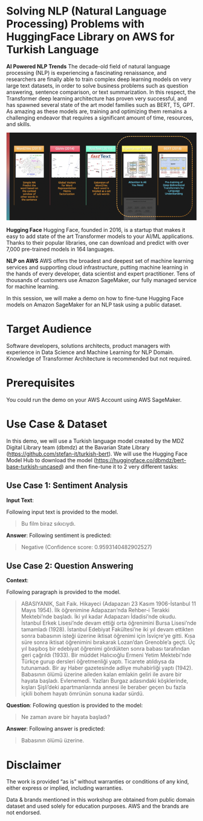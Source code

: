 # Solving NLP (Natural Language Processing) Problems with HuggingFace Library on AWS for Turkish Language


**AI Powered NLP Trends**
The decade-old field of natural language processing (NLP) is experiencing a fascinating renaissance, and researchers are finally able to train complex deep learning models on very large text datasets, in order to solve business problems such as question answering, sentence comparison, or text summarization. In this respect, the Transformer deep learning architecture has proven very successful, and has spawned several state of the art model families such as BERT, T5, GPT. As amazing as these models are, training and optimizing them remains a challenging endeavor that requires a significant amount of time, resources, and skills. 

![NLP](images/nlp-evolution.png "NLP") 


**Hugging Face**
Hugging Face, founded in 2016, is a startup that makes it easy to add state of the art Transformer models to your AI/ML applications. Thanks to their popular libraries, one can download and predict with over 7,000 pre-trained models in 164 languages. 
 
**NLP on AWS**
AWS offers the broadest and deepest set of machine learning services and supporting cloud infrastructure, putting machine learning in the hands of every developer, data scientist and expert practitioner. Tens of thousands of customers use Amazon SageMaker, our fully managed service for machine learning.

In this session, we will make a demo on how to fine-tune Hugging Face models on Amazon SageMaker for an NLP task using a public dataset.

# Target Audience
Software developers, solutions architects, product managers with experience in Data Science and Machine Learning for NLP Domain. Knowledge of Transformer Architecture is recommended but not required.

# Prerequisites

You could run the demo on your AWS Account using AWS SageMaker. 

# Use Case & Dataset
In this demo, we will use a Turkish language model created by the MDZ Digital Library team (dbmdz) at the Bavarian State Library (https://github.com/stefan-it/turkish-bert). We will use the Hugging Face Model Hub to download the model (https://huggingface.co/dbmdz/bert-base-turkish-uncased) and then fine-tune it to 2 very different tasks:

## Use Case 1: Sentiment Analysis

**Input Text**: 

Following input text is provided to the model.

> Bu film biraz sıkıcıydı.

**Answer**: 
Following sentiment is predicted:

> Negative (Confidence score: 0.9593140482902527)

## Use Case 2: Question Answering

**Context**: 

Following paragraph is provided to the model.

> ABASIYANIK, Sait Faik. Hikayeci (Adapazarı 23 Kasım 1906-İstanbul 11 Mayıs 1954).
İlk öğrenimine Adapazarı’nda Rehber-i Terakki Mektebi’nde başladı. İki yıl kadar Adapazarı İdadisi’nde okudu.
İstanbul Erkek Lisesi’nde devam ettiği orta öğrenimini Bursa Lisesi’nde tamamladı (1928). İstanbul Edebiyat
Fakültesi’ne iki yıl devam ettikten sonra babasının isteği üzerine iktisat öğrenimi için İsviçre’ye gitti.
Kısa süre sonra iktisat öğrenimini bırakarak Lozan’dan Grenoble’a geçti. Üç yıl başıboş bir edebiyat öğrenimi
gördükten sonra babası tarafından geri çağrıldı (1933). Bir müddet Halıcıoğlu Ermeni Yetim Mektebi'nde Türkçe
gurup dersleri öğretmenliği yaptı. Ticarete atıldıysa da tutunamadı. Bir ay Haber gazetesinde adliye muhabirliği
yaptı (1942). Babasının ölümü üzerine aileden kalan emlakin geliri ile avare bir hayata başladı. Evlenemedi.
Yazları Burgaz adasındaki köşklerinde, kışları Şişli’deki apartmanlarında annesi ile beraber geçen bu fazla
içkili bohem hayatı ömrünün sonuna kadar sürdü.

**Question**: 
Following question is provided to the model:

> Ne zaman avare bir hayata başladı?

**Answer**: 
Following answer is predicted:

> Babasının ölümü üzerine.


# Disclaimer
The work is provided “as is” without warranties or conditions of any kind, either express or implied, including warranties.

Data & brands mentioned in this workshop are obtained from public domain dataset and used solely for education purposes. AWS and the brands are not endorsed.

